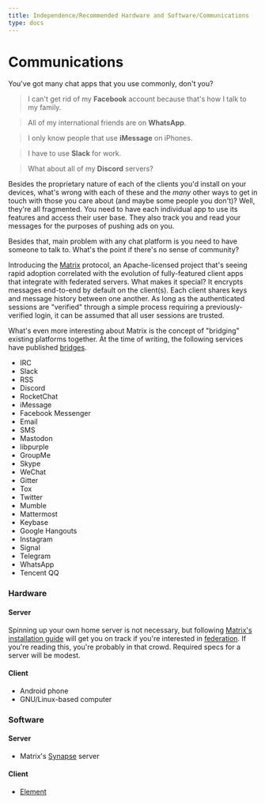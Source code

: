 ```yaml
---
title: Independence/Recommended Hardware and Software/Communications
type: docs
---
```


# Communications

You've got many chat apps that you use commonly, don't you?

> I can't get rid of my **Facebook** account because that's how I talk to my family.

> All of my international friends are on **WhatsApp**.

> I only know people that use **iMessage** on iPhones.

> I have to use **Slack** for work.

> What about all of my **Discord** servers?

Besides the proprietary nature of each of the clients you'd install on your devices, what's wrong with each of these and the _many_ other ways to get in touch with those you care about (and maybe some people you don't)? Well, they're all fragmented. You need to have each individual app to use its features and access their user base. They also track you and read your messages for the purposes of pushing ads on you.

Besides that, main problem with any chat platform is you need to have someone to talk to. What's the point if there's no sense of community?

Introducing the [Matrix](https://matrix.org/docs/guides/introduction) protocol, an Apache-licensed project that's seeing rapid adoption correlated with the evolution of fully-featured client apps that integrate with federated servers. What makes it special? It encrypts messages end-to-end by default on the client(s). Each client shares keys and message history between one another. As long as the authenticated sessions are "verified" through a simple process requiring a previously-verified login, it can be assumed that all user sessions are trusted.

What's even more interesting about Matrix is the concept of "bridging" existing platforms together. At the time of writing, the following services have published [bridges](https://matrix.org/bridges/).

- IRC
- Slack
- RSS
- Discord
- RocketChat
- iMessage
- Facebook Messenger
- Email
- SMS
- Mastodon
- libpurple
- GroupMe
- Skype
- WeChat
- Gitter
- Tox
- Twitter
- Mumble
- Mattermost
- Keybase
- Google Hangouts
- Instagram
- Signal
- Telegram
- WhatsApp
- Tencent QQ

### Hardware

#### Server

Spinning up your own home server is not necessary, but following [Matrix's installation guide](https://github.com/matrix-org/synapse#synapse-installation) will get you on track if you're interested in [federation](../federation/). If you're reading this, you're probably in that crowd. Required specs for a server will be modest.

#### Client

- Android phone
- GNU/Linux-based computer

### Software

#### Server

- Matrix's [Synapse](https://github.com/matrix-org/synapse) server

#### Client

- [Element](https://app.element.io/)
